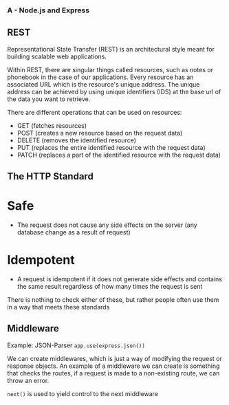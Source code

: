 ### A - Node.js and Express
## REST
Representational State Transfer (REST) is an architectural style meant for building scalable web applications.

Within REST, there are singular things called resources, such as notes or phonebook in the case of our applications. Every resource has an associated URL which is the resource's unique address. The unique address can be achieved by using unique identifiers (IDS) at the base url of the data you want to retrieve.

There are different operations that can be used on resources:
- GET (fetches resources)
- POST (creates a new resource based on the request data)
- DELETE (removes the identified resource)
- PUT (replaces the entire identified resource with the request data)
- PATCH (replaces a part of the identified resource with the request data)

## The HTTP Standard 
# Safe 
- The request does not cause any side effects on the server (any database change as a result of request)

# Idempotent
- A request is idempotent if it does not generate side effects and contains the same result regardless of how many times the request is sent

There is nothing to check either of these, but rather people often use them in a way that meets these standards

## Middleware
Example: JSON-Parser
`app.use(express.json())`

We can create middlewares, which is just a way of modifying the request or response objects. An example of a middleware we can create is something that checks the routes, if a request is made to a non-existing route, we can throw an error.

`next()` is used to yield control to the next middleware
